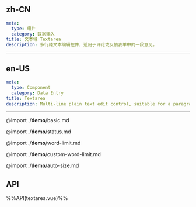## zh-CN
```yaml
meta:
  type: 组件
  category: 数据输入
title: 文本域 Textarea
description: 多行纯文本编辑控件，适用于评论或反馈表单中的一段意见。
```
---
## en-US
```yaml
meta:
  type: Component
  category: Data Entry
title: Textarea
description: Multi-line plain text edit control, suitable for a paragraph of opinion in the comment or feedback form.
```
---

@import ./__demo__/basic.md

@import ./__demo__/status.md

@import ./__demo__/word-limit.md

@import ./__demo__/custom-word-limit.md

@import ./__demo__/auto-size.md

## API

%%API(textarea.vue)%%
